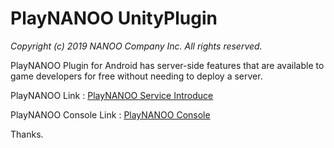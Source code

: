 # PlayNANOO UnityPlugin
_Copyright (c) 2019 NANOO Company Inc. All rights reserved._

PlayNANOO Plugin for Android has server-side features that are available to game developers for free without needing to deploy a server.

PlayNANOO Link : [PlayNANOO Service Introduce](https://www.playnanoo.com)

PlayNANOO Console Link : [PlayNANOO Console](https://console.playnanoo.com)
 
Thanks.